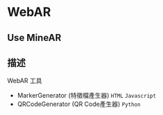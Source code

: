 # WebAR
Use MineAR 
---
## 描述
 WebAR 工具
 * MarkerGenerator (特徵檔產生器) `HTML` `Javascript`
 * QRCodeGenerator (QR Code產生器) `Python`
